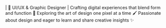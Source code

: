 | 🎨 UI/UX & Graphic Designer |
Crafting digital experiences that blend form and function 🌟
Exploring the art of design one pixel at a time 🖌️ 
Passionate about design and eager to learn and share creative insights ✨
